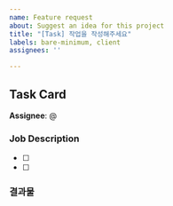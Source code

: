 ```yaml
---
name: Feature request
about: Suggest an idea for this project
title: "[Task] 작업을 작성해주세요"
labels: bare-minimum, client
assignees: ''

---
```


## Task Card

**Assignee**: @

### Job Description

- [ ] 
- [ ] 


### 결과물

